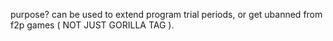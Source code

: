 purpose? can be used to extend program trial periods, or get ubanned from f2p games ( NOT JUST GORILLA TAG ).
